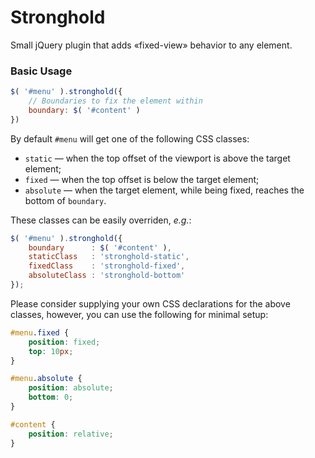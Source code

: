 # Stronghold

Small jQuery plugin that adds «fixed-view» behavior to any element.

### Basic Usage

```js
$( '#menu' ).stronghold({
    // Boundaries to fix the element within
    boundary: $( '#content' )
})
```

By default `#menu` will get one of the following CSS classes:

- `static` — when the top offset of the viewport is above the target element;
- `fixed` — when the top offset is below the target element;
- `absolute` — when the target element, while being fixed, reaches the bottom of `boundary`.

These classes can be easily overriden, *e.g.*:

```js
$( '#menu' ).stronghold({
    boundary      : $( '#content' ),
    staticClass   : 'stronghold-static',
    fixedClass    : 'stronghold-fixed',
    absoluteClass : 'stronghold-bottom'
});
```

Please consider supplying your own CSS declarations for the above classes, however, you can use the following for minimal setup:

```css
#menu.fixed {
    position: fixed;
    top: 10px;
}

#menu.absolute {
    position: absolute;
    bottom: 0;
}

#content {
    position: relative;
}
```
